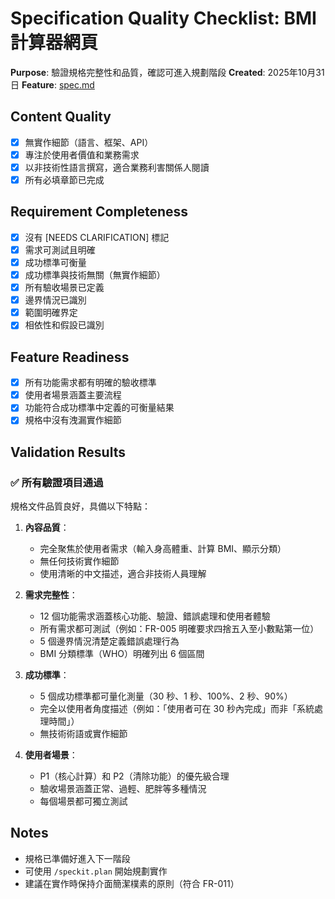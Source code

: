 # Specification Quality Checklist: BMI 計算器網頁

**Purpose**: 驗證規格完整性和品質，確認可進入規劃階段
**Created**: 2025年10月31日
**Feature**: [spec.md](../spec.md)

## Content Quality

- [x] 無實作細節（語言、框架、API）
- [x] 專注於使用者價值和業務需求
- [x] 以非技術性語言撰寫，適合業務利害關係人閱讀
- [x] 所有必填章節已完成

## Requirement Completeness

- [x] 沒有 [NEEDS CLARIFICATION] 標記
- [x] 需求可測試且明確
- [x] 成功標準可衡量
- [x] 成功標準與技術無關（無實作細節）
- [x] 所有驗收場景已定義
- [x] 邊界情況已識別
- [x] 範圍明確界定
- [x] 相依性和假設已識別

## Feature Readiness

- [x] 所有功能需求都有明確的驗收標準
- [x] 使用者場景涵蓋主要流程
- [x] 功能符合成功標準中定義的可衡量結果
- [x] 規格中沒有洩漏實作細節

## Validation Results

### ✅ 所有驗證項目通過

規格文件品質良好，具備以下特點：

1. **內容品質**：
   - 完全聚焦於使用者需求（輸入身高體重、計算 BMI、顯示分類）
   - 無任何技術實作細節
   - 使用清晰的中文描述，適合非技術人員理解

2. **需求完整性**：
   - 12 個功能需求涵蓋核心功能、驗證、錯誤處理和使用者體驗
   - 所有需求都可測試（例如：FR-005 明確要求四捨五入至小數點第一位）
   - 5 個邊界情況清楚定義錯誤處理行為
   - BMI 分類標準（WHO）明確列出 6 個區間

3. **成功標準**：
   - 5 個成功標準都可量化測量（30 秒、1 秒、100%、2 秒、90%）
   - 完全以使用者角度描述（例如：「使用者可在 30 秒內完成」而非「系統處理時間」）
   - 無技術術語或實作細節

4. **使用者場景**：
   - P1（核心計算）和 P2（清除功能）的優先級合理
   - 驗收場景涵蓋正常、過輕、肥胖等多種情況
   - 每個場景都可獨立測試

## Notes

- 規格已準備好進入下一階段
- 可使用 `/speckit.plan` 開始規劃實作
- 建議在實作時保持介面簡潔樸素的原則（符合 FR-011）
